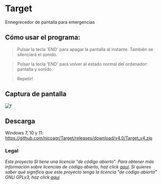 # Target
Ennegrecedor de pantalla para emergencias
## Cómo usar el programa:
> Pulsar la tecla 'END' para apagar la pantalla al instante. También se silenciará el sonido.

> Pulsar la tecla 'END' para volver al estado normal del ordenador: pantalla y sonido.
 
> Repetir!
## Captura de pantalla
![f](https://i.ibb.co/3RGhpMg/captura.png)
## Descarga
Windows 7, 10 y 11: https://github.com/nicoagr/Target/releases/download/v4.0/Target_v4.zip
### Legal
*Este proyecto SI tiene una licencia "de código abierto". Para obtener más información sobre licencias de código abierto, haz click [aquí](https://opensource.org/faq). Si quieres saber qué significa que este proyecto tenga la licencia "de código abierto" GNU GPLv3, haz click [aquí](https://choosealicense.com/licenses/gpl-3.0/)*
